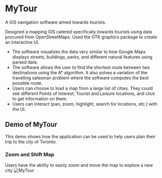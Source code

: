 # MyTour
A GIS navigation software aimed towards tourists.


Designed a mapping GIS catered specifically towards tourists using data procured from OpenStreetMaps. Used the GTK graphics package to create an interactive UI. 
* The software visualizes the data very similar to how Google Maps displays streets, buildings, parks, and different natural features using parsed data. 
* The software allows the user to find the shortest route between two destinations using the A* algorithm. It also solves a variation of the travelling salesman problem where the software computes the best possible route. 
* Users can choose to load a map from a large list of cities. They could see different Points of Interest, Tourist and Leisure locations, and click to get information on them. 
* Users can interact (pan, zoom, highlight, search for locations, etc.) with the UI.


## Demo of MyTour
This demo shows how the application can be used to help users plan their trip to the city of Toronto.

### Zoom and Shift Map
Users have the ability to easily zoom and move the map to explore a new city
![MyTour](demo/zoom_mov.gif)


